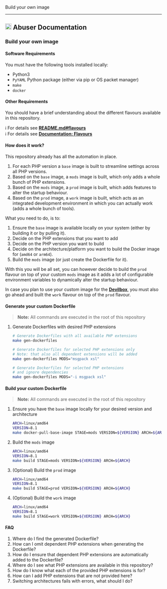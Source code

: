 Build your own image

---

<h2><img name="Documentation" title="Documentation" width="20" src="https://github.com/devilbox/artwork/raw/master/submissions_logo/cytopia/01/png/logo_64_trans.png"> Abuser Documentation</h2>



### Build your own image

#### Software Requirements

You must have the following tools installed locally:
* Python3
* `PyYAML` Python package (either via pip or OS packet manager)
* `make`
* `docker`


#### Other Requirements
You should have a brief understanding about the different flavours available in this repository.

:information_source: For details see **[README.md#flavours](../../README.md#php-fpm-flavours)**<br/>
:information_source: For details see **[Documentation: Flavours](../flavours.md)**


#### How does it work?

This repository already has all the automation in place.

1. For each PHP version a `base` image is built to streamline settings across all PHP versions.
2. Based on the `base` image, a `mods` image is built, which only adds a whole bunch of PHP extensions.
3. Based on the `mods` image, a `prod` image is built, which adds features to alter the startup behaviour.
4. Based on the `prod` image, a `work` image is built, which acts as an integrated development environment in which you can actually work (adds a whole bunch of tools).

What you need to do, is to:

1. Ensure the `base` image is available locally on your system (either by building it or by pulling it).
2. Decide on the PHP extensions that you want to add
3. Decide on the PHP version you want to build
4. Decide on the architecture/platform you want to build the Docker image for (`amd64` or `arm64`).
5. Build the `mods` image (or just create the Dockerfile for it).

With this you will be all set, you can however decide to build the `prod` flavour on top of your custom `mods` image as it adds a lot of configurable environment variables to dynamically alter the startup behaviour.

In case you plan to use your custom image for the **[Devilbox](https://github.com/devilbox-community/devilbox)**, you must also go ahead and built the `work` flavour on top of the `prod` flavour.


#### Generate your custom Dockerfile

> **Note:** All commands are executed in the root of this repository

1. Generate Dockerfiles with desired PHP extensions
    ```bash
    # Generate Dockerfiles with all available PHP extensions
    make gen-dockerfiles
    ```
    ```bash
    # Generate Dockerfiles for selected PHP extensions only
    # Note: that also all dependent extensions will be added
    make gen-dockerfiles MODS="msgpack xsl"
    ```
    ```bash
    # Generate Dockerfiles for selected PHP extensions
    # and ignore dependencies
    make gen-dockerfiles MODS="-i msgpack xsl"
    ```


#### Build your custom Dockerfile

> **Note:** All commands are executed in the root of this repository

1. Ensure you have the `base` image locally for your desired version and architecture
    ```bash
    ARCH=linux/amd64
    VERSION=8.1
    make docker-pull-base-image STAGE=mods VERSION=${VERSION} ARCH=${ARCH}
    ```
2. Build the `mods` image
    ```bash
    ARCH=linux/amd64
    VERSION=8.1
    make build STAGE=mods VERSION=${VERSION} ARCH=${ARCH}
    ```
3. (Optional) Build the `prod` image
    ```bash
    ARCH=linux/amd64
    VERSION=8.1
    make build STAGE=prod VERSION=${VERSION} ARCH=${ARCH}
    ```
4. (Optional) Build the `work` image
    ```bash
    ARCH=linux/amd64
    VERSION=8.1
    make build STAGE=work VERSION=${VERSION} ARCH=${ARCH}
    ```


#### FAQ

1. Where do I find the generated Dockerfile?
2. How can I omit dependent PHP extensions when generating the Dockerfile?
3. How do I ensure that dependent PHP extensions are automatically added to the Dockerfile?
4. Where do I see what PHP extensions are available in this repository?
5. How do I know what each of the provided PHP extensions is for?
6. How can I add PHP extensions that are not provided here?
7. Switching architectures fails with errors, what should I do?
